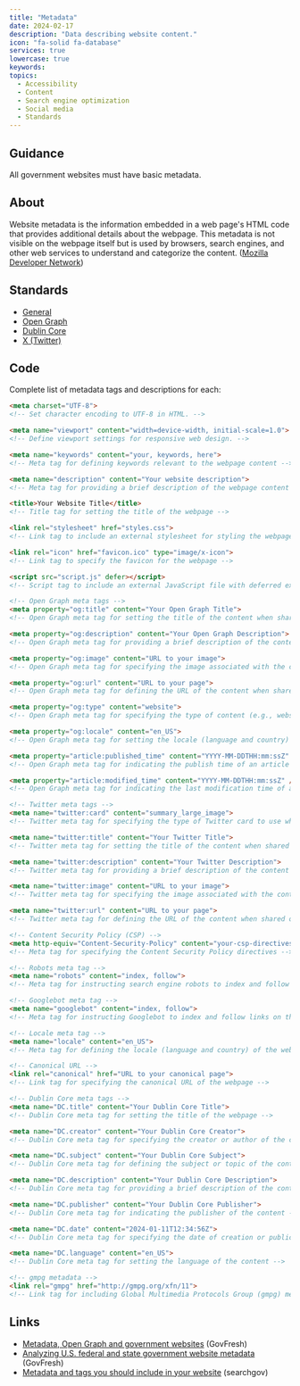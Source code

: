 ```yaml
---
title: "Metadata"
date: 2024-02-17
description: "Data describing website content."
icon: "fa-solid fa-database"
services: true
lowercase: true
keywords: 
topics:
  - Accessibility
  - Content
  - Search engine optimization
  - Social media
  - Standards
---
```


## Guidance

All government websites must have basic metadata.

## About

Website metadata is the information embedded in a web page's HTML code that provides additional details about the webpage. This metadata is not visible on the webpage itself but is used by browsers, search engines, and other web services to understand and categorize the content. (<a href="https://developer.mozilla.org">Mozilla Developer Network</a>)

## Standards

* [General](https://developer.mozilla.org/en-US/docs/Learn/HTML/Introduction_to_HTML/The_head_metadata_in_HTML)
* [Open Graph](https://ogp.me/)
* [Dublin Core](https://www.dublincore.org/)
* [X (Twitter)](https://developer.twitter.com/en/docs/twitter-for-websites/cards/guides/getting-started)

## Code

Complete list of metadata tags and descriptions for each:

```html
<meta charset="UTF-8">
<!-- Set character encoding to UTF-8 in HTML. -->

<meta name="viewport" content="width=device-width, initial-scale=1.0">
<!-- Define viewport settings for responsive web design. -->

<meta name="keywords" content="your, keywords, here">
<!-- Meta tag for defining keywords relevant to the webpage content -->

<meta name="description" content="Your website description">
<!-- Meta tag for providing a brief description of the webpage content -->

<title>Your Website Title</title>
<!-- Title tag for setting the title of the webpage -->

<link rel="stylesheet" href="styles.css">
<!-- Link tag to include an external stylesheet for styling the webpage -->

<link rel="icon" href="favicon.ico" type="image/x-icon">
<!-- Link tag to specify the favicon for the webpage -->

<script src="script.js" defer></script>
<!-- Script tag to include an external JavaScript file with deferred execution -->

<!-- Open Graph meta tags -->
<meta property="og:title" content="Your Open Graph Title">
<!-- Open Graph meta tag for setting the title of the content when shared on social media -->

<meta property="og:description" content="Your Open Graph Description">
<!-- Open Graph meta tag for providing a brief description of the content when shared on social media -->

<meta property="og:image" content="URL to your image">
<!-- Open Graph meta tag for specifying the image associated with the content when shared on social media -->

<meta property="og:url" content="URL to your page">
<!-- Open Graph meta tag for defining the URL of the content when shared on social media -->

<meta property="og:type" content="website">
<!-- Open Graph meta tag for specifying the type of content (e.g., website, article) -->

<meta property="og:locale" content="en_US">
<!-- Open Graph meta tag for setting the locale (language and country) of the content -->

<meta property="article:published_time" content="YYYY-MM-DDTHH:mm:ssZ" />
<!-- Open Graph meta tag for indicating the publish time of an article -->

<meta property="article:modified_time" content="YYYY-MM-DDTHH:mm:ssZ" />
<!-- Open Graph meta tag for indicating the last modification time of an article -->

<!-- Twitter meta tags -->
<meta name="twitter:card" content="summary_large_image">
<!-- Twitter meta tag for specifying the type of Twitter card to use when sharing the content -->

<meta name="twitter:title" content="Your Twitter Title">
<!-- Twitter meta tag for setting the title of the content when shared on Twitter -->

<meta name="twitter:description" content="Your Twitter Description">
<!-- Twitter meta tag for providing a brief description of the content when shared on Twitter -->

<meta name="twitter:image" content="URL to your image">
<!-- Twitter meta tag for specifying the image associated with the content when shared on Twitter -->

<meta name="twitter:url" content="URL to your page">
<!-- Twitter meta tag for defining the URL of the content when shared on Twitter -->

<!-- Content Security Policy (CSP) -->
<meta http-equiv="Content-Security-Policy" content="your-csp-directives-here">
<!-- Meta tag for specifying the Content Security Policy directives -->

<!-- Robots meta tag -->
<meta name="robots" content="index, follow">
<!-- Meta tag for instructing search engine robots to index and follow links on the webpage -->

<!-- Googlebot meta tag -->
<meta name="googlebot" content="index, follow">
<!-- Meta tag for instructing Googlebot to index and follow links on the webpage -->

<!-- Locale meta tag -->
<meta name="locale" content="en_US">
<!-- Meta tag for defining the locale (language and country) of the webpage content -->

<!-- Canonical URL -->
<link rel="canonical" href="URL to your canonical page">
<!-- Link tag for specifying the canonical URL of the webpage -->

<!-- Dublin Core meta tags -->
<meta name="DC.title" content="Your Dublin Core Title">
<!-- Dublin Core meta tag for setting the title of the webpage -->

<meta name="DC.creator" content="Your Dublin Core Creator">
<!-- Dublin Core meta tag for specifying the creator or author of the content -->

<meta name="DC.subject" content="Your Dublin Core Subject">
<!-- Dublin Core meta tag for defining the subject or topic of the content -->

<meta name="DC.description" content="Your Dublin Core Description">
<!-- Dublin Core meta tag for providing a brief description of the content -->

<meta name="DC.publisher" content="Your Dublin Core Publisher">
<!-- Dublin Core meta tag for indicating the publisher of the content -->

<meta name="DC.date" content="2024-01-11T12:34:56Z">
<!-- Dublin Core meta tag for specifying the date of creation or publication of the content -->

<meta name="DC.language" content="en_US">
<!-- Dublin Core meta tag for setting the language of the content -->

<!-- gmpg metadata -->
<link rel="gmpg" href="http://gmpg.org/xfn/11">
<!-- Link tag for including Global Multimedia Protocols Group (gmpg) metadata -->
```
## Links

* [Metadata, Open Graph and government websites](https://govfresh.com/thoughts/metadata-open-graph-government-websites) (GovFresh)
* [Analyzing U.S. federal and state government website metadata
](https://govfresh.com/thoughts/analyzing-government-website-metadata) (GovFresh)
* [Metadata and tags you should include in your website](https://search.gov/indexing/metadata.html) (searchgov)
